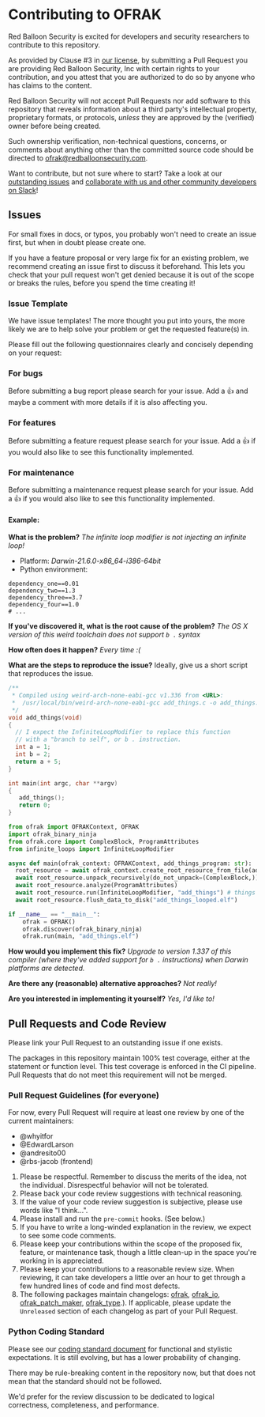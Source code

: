 # Contributing to OFRAK

Red Balloon Security is excited for developers and security researchers to contribute to this repository.

As provided by Clause #3 in [our license](LICENSE), by submitting a Pull Request you are providing
Red Balloon Security, Inc with certain rights to your contribution, and you attest that you are
authorized to do so by anyone who has claims to the content.

Red Balloon Security will not accept Pull Requests nor add software to this repository that reveals information about a
third party's intellectual property, proprietary formats, or protocols, _unless_ they are approved by the (verified)
owner before being created.

Such ownership verification, non-technical questions, concerns, or comments about anything other than
the committed source code should be directed to [ofrak@redballoonsecurity.com](mailto:ofrak@redballoonsecurity.com).

Want to contribute, but not sure where to start? Take a look at our [outstanding issues](https://github.com/redballoonsecurity/ofrak/issues) and [collaborate with us and other community developers on Slack](https://join.slack.com/t/ofrak/shared_invite/zt-1er7hircg-3mBEESUPV~00~Ao5in4EpQ)!

## Issues

For small fixes in docs, or typos, you probably won't need to create an issue first, but when in doubt please create one.

If you have a feature proposal or very large fix for an existing problem, we recommend creating an issue first to discuss it beforehand.
This lets you check that your pull request won't get denied because it is out of the scope or breaks the rules, before you spend the time creating it!

### Issue Template

We have issue templates! The more thought you put into yours, the more likely we are to help solve your problem or get the requested feature(s) in.

Please fill out the following questionnaires clearly and concisely depending on your request:

### For bugs

Before submitting a bug report please search for your issue. Add a :+1: and maybe a comment with more details if it is also affecting you.

### For features

Before submitting a feature request please search for your issue. Add a :+1: if you would also like to see this functionality implemented.

### For maintenance

Before submitting a maintenance request please search for your issue. Add a :+1: if you would also like to see this functionality implemented.

#### Example:
**What is the problem?**
*The infinite loop modifier is not injecting an infinite loop! <Traceback goes here>*
  - Platform: *Darwin-21.6.0-x86_64-i386-64bit*
  - Python environment:
```
dependency_one==0.01
dependency_two==1.3
dependency_three==3.7
dependency_four==1.0
# ...
```
**If you've discovered it, what is the root cause of the problem?**
*The OS X version of this weird toolchain does not support `b .` syntax*

**How often does it happen?**
*Every time :(*

**What are the steps to reproduce the issue?**
Ideally, give us a short script that reproduces the issue.

```c
/**
 * Compiled using weird-arch-none-eabi-gcc v1.336 from <URL>:
 *  /usr/local/bin/weird-arch-none-eabi-gcc add_things.c -o add_things.elf -O0
 */
void add_things(void)
{
  // I expect the InfiniteLoopModifier to replace this function
  // with a "branch to self", or b . instruction.
  int a = 1;
  int b = 2;
  return a + 5;
}

int main(int argc, char **argv)
{
   add_things();
   return 0;
}
```
```python
from ofrak import OFRAKContext, OFRAK
import ofrak_binary_ninja
from ofrak.core import ComplexBlock, ProgramAttributes
from infinite_loops import InfiniteLoopModifier

async def main(ofrak_context: OFRAKContext, add_things_program: str):
  root_resource = await ofrak_context.create_root_resource_from_file(add_things_program)
  await root_resource.unpack_recursively(do_not_unpack=(ComplexBlock,))
  await root_resource.analyze(ProgramAttributes)
  await root_resource.run(InfiniteLoopModifier, "add_things") # things break here!
  await root_resource.flush_data_to_disk("add_things_looped.elf")

if __name__ == "__main__":
    ofrak = OFRAK()
    ofrak.discover(ofrak_binary_ninja)
    ofrak.run(main, "add_things.elf")
```
**How would you implement this fix?**
*Upgrade to version 1.337 of this compiler (where they've added support for `b .` instructions) when Darwin platforms are detected.*

**Are there any (reasonable) alternative approaches?**
*Not really!*

**Are you interested in implementing it yourself?**
*Yes, I'd like to!*

## Pull Requests and Code Review

Please link your Pull Request to an outstanding issue if one exists.

The packages in this repository maintain 100% test coverage, either at the statement or function level. This test coverage is enforced in the CI pipeline. Pull Requests that do not meet this requirement will not be merged.

### Pull Request Guidelines (for everyone)

For now, every Pull Request will require at least one review by one of the current maintainers:
- @whyitfor
- @EdwardLarson
- @andresito00
- @rbs-jacob (frontend)

1. Please be respectful. Remember to discuss the merits of the idea, not the individual. Disrespectful behavior will not be tolerated.
2. Please back your code review suggestions with technical reasoning.
3. If the value of your code review suggestion is subjective, please use words like "I think...".
4. Please install and run the `pre-commit` hooks. (See below.)
5. If you have to write a long-winded explanation in the review, we expect to see some code comments.
6. Please keep your contributions within the scope of the proposed fix, feature, or maintenance task, though a little clean-up in the space you're working in is appreciated.
7. Please keep your contributions to a reasonable review size. When reviewing, it can take developers a little over an hour to get through a few hundred lines of code and find most defects.
8. The following packages maintain changelogs: [ofrak](./ofrak/CHANGELOG.md), [ofrak_io](./ofrak_io/CHANGELOG.md), [ofrak_patch_maker](./ofrak_patch_maker/CHANGELOG.md), [ofrak_type](./ofrak_type/CHANGELOG.md).). If applicable, please update the `Unreleased` section of each changelog as part of your Pull Request.

### Python Coding Standard
Please see our [coding standard document](https://ofrak.com/docs/contributor-guide/getting-started.html) for functional and stylistic expectations. It is still evolving, but has a lower probability of changing.

There may be rule-breaking content in the repository now, but that does not mean that the standard should not be followed.

We'd prefer for the review discussion to be dedicated to logical correctness, completeness, and performance.
